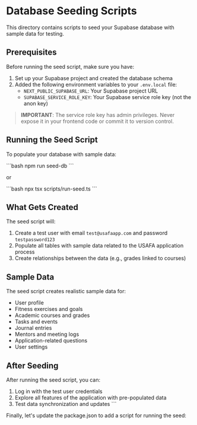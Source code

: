 # Database Seeding Scripts

This directory contains scripts to seed your Supabase database with sample data for testing.

## Prerequisites

Before running the seed script, make sure you have:

1. Set up your Supabase project and created the database schema
2. Added the following environment variables to your `.env.local` file:
   - `NEXT_PUBLIC_SUPABASE_URL`: Your Supabase project URL
   - `SUPABASE_SERVICE_ROLE_KEY`: Your Supabase service role key (not the anon key)

> **IMPORTANT**: The service role key has admin privileges. Never expose it in your frontend code or commit it to version control.

## Running the Seed Script

To populate your database with sample data:

\`\`\`bash
npm run seed-db
\`\`\`

or

\`\`\`bash
npx tsx scripts/run-seed.ts
\`\`\`

## What Gets Created

The seed script will:

1. Create a test user with email `test@usafaapp.com` and password `testpassword123`
2. Populate all tables with sample data related to the USAFA application process
3. Create relationships between the data (e.g., grades linked to courses)

## Sample Data

The seed script creates realistic sample data for:

- User profile
- Fitness exercises and goals
- Academic courses and grades
- Tasks and events
- Journal entries
- Mentors and meeting logs
- Application-related questions
- User settings

## After Seeding

After running the seed script, you can:

1. Log in with the test user credentials
2. Explore all features of the application with pre-populated data
3. Test data synchronization and updates
\`\`\`

Finally, let's update the package.json to add a script for running the seed:
